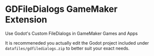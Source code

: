 # GDFileDialogs GameMaker Extension
Use Godot's Custom FileDialogs in GameMaker Games and Apps

It is recommeneded you actually edit the Godot project included under `datafiles/gdfiledialogs.zip` to better suit your exact needs.
